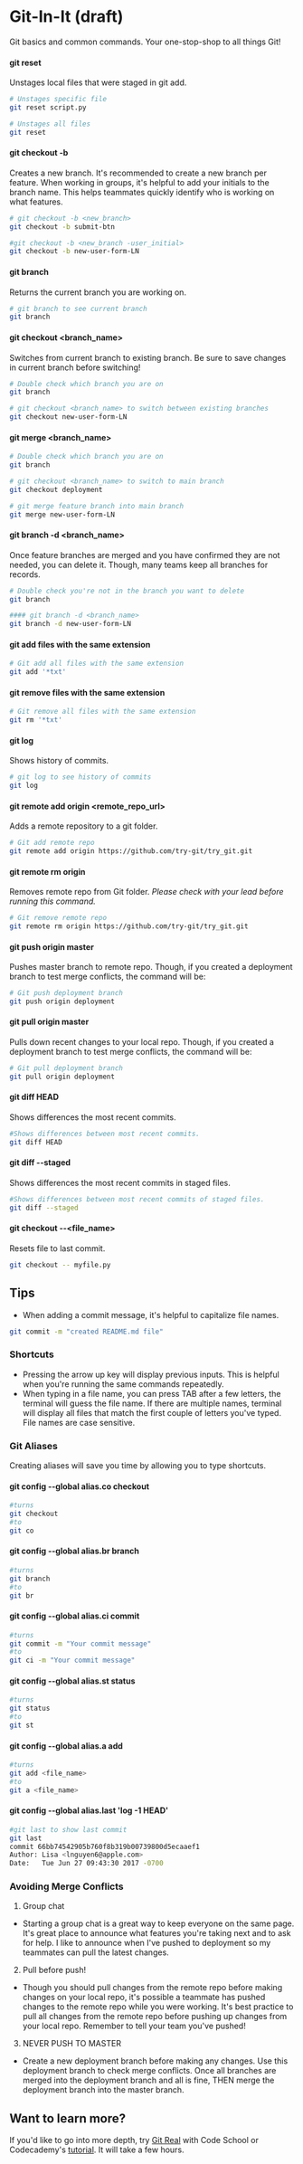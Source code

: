 # Git-In-It (draft)
Git basics and common commands. Your one-stop-shop to all things Git!

#### git reset
Unstages local files that were staged in git add.
```bash
# Unstages specific file
git reset script.py

# Unstages all files
git reset
```
#### git checkout -b
Creates a new branch. It's recommended to create a new branch per feature. When working in groups, it's helpful to add your initials to the branch name. This helps teammates quickly identify who is working on what features.

```bash
# git checkout -b <new_branch>
git checkout -b submit-btn

#git checkout -b <new_branch -user_initial>
git checkout -b new-user-form-LN
```

#### git branch
Returns the current branch you are working on.
```bash
# git branch to see current branch
git branch
```

#### git checkout <branch_name>
Switches from current branch to existing branch. Be sure to save changes in current branch before switching!

```bash
# Double check which branch you are on
git branch

# git checkout <branch_name> to switch between existing branches
git checkout new-user-form-LN
```

#### git merge <branch_name>
```bash
# Double check which branch you are on
git branch

# git checkout <branch_name> to switch to main branch
git checkout deployment

# git merge feature branch into main branch
git merge new-user-form-LN
```

#### git branch -d <branch_name>
Once feature branches are merged and you have confirmed they are not needed, you can delete it. Though, many teams keep all branches for records.

```bash
# Double check you're not in the branch you want to delete
git branch

#### git branch -d <branch_name>
git branch -d new-user-form-LN
```


#### git add files with the same extension
```bash
# Git add all files with the same extension
git add '*txt'
```

#### git remove files with the same extension
```bash
# Git remove all files with the same extension
git rm '*txt'
```

#### git log
Shows history of commits.
```bash
# git log to see history of commits
git log
```
#### git remote add origin <remote_repo_url>
Adds a remote repository to a git folder.
```bash
# Git add remote repo
git remote add origin https://github.com/try-git/try_git.git
```
#### git remote rm origin
Removes remote repo from Git folder. *Please check with your lead before running this command.*
```bash
# Git remove remote repo
git remote rm origin https://github.com/try-git/try_git.git
```
#### git push origin master
Pushes master branch to remote repo. Though, if you created a deployment branch to test merge conflicts, the command will be:
```bash
# Git push deployment branch
git push origin deployment
```
#### git pull origin master
Pulls down recent changes to your local repo. Though, if you created a deployment branch to test merge conflicts, the command will be:
```bash
# Git pull deployment branch
git pull origin deployment
```
#### git diff HEAD
Shows differences the most recent commits.

```bash
#Shows differences between most recent commits.
git diff HEAD
```

#### git diff --staged
Shows differences the most recent commits in staged files.

```bash
#Shows differences between most recent commits of staged files.
git diff --staged
```

#### git checkout --<file_name>
Resets file to last commit.

```bash
git checkout -- myfile.py
```

## Tips
- When adding a commit message, it's helpful to capitalize file names.

```bash
git commit -m "created README.md file"
```

### Shortcuts
- Pressing the arrow up key will display previous inputs. This is helpful when you're running the same commands repeatedly.
- When typing in a file name, you can press TAB after a few letters, the terminal will guess the file name. If there are multiple names, terminal will display all files that match the first couple of letters you've typed. File names are case sensitive.

### Git Aliases
Creating aliases will save you time by allowing you to type shortcuts.

#### git config --global alias.co checkout
```bash
#turns
git checkout
#to
git co
```

#### git config --global alias.br branch
```bash
#turns
git branch
#to
git br
```

#### git config --global alias.ci commit
```bash
#turns
git commit -m "Your commit message"
#to
git ci -m "Your commit message"
```

#### git config --global alias.st status
```bash
#turns
git status
#to
git st
```
#### git config --global alias.a add
```bash
#turns
git add <file_name>
#to
git a <file_name>
```

#### git config --global alias.last 'log -1 HEAD'
```bash
#git last to show last commit
git last
commit 66bb74542905b760f8b319b00739800d5ecaaef1
Author: Lisa <lnguyen6@apple.com>
Date:   Tue Jun 27 09:43:30 2017 -0700
```

### Avoiding Merge Conflicts

1. Group chat
* Starting a group chat is a great way to keep everyone on the same page. It's great place to announce what features you're taking next and to ask for help. I like to announce when I've pushed to deployment so my teammates can pull the latest changes.

2. Pull before push!
* Though you should pull changes from the remote repo before making changes on your local repo, it's possible a teammate has pushed changes to the remote repo while you were working. It's best practice to pull all changes from the remote repo before pushing up changes from your local repo. Remember to tell your team you've pushed!

3. NEVER PUSH TO MASTER
* Create a new deployment branch before making any changes. Use this deployment branch to check merge conflicts. Once all branches are merged into the deployment branch and all is fine, THEN merge the deployment branch into the master branch.

## Want to learn more?
If you'd like to go into more depth, try [Git Real](http://gitreal.codeschool.com/?utm_source=github&utm_medium=codeschool_option&utm_campaign=trygit) with Code School or Codecademy's [tutorial](https://www.codecademy.com/learn/learn-git). It will take a few hours.
